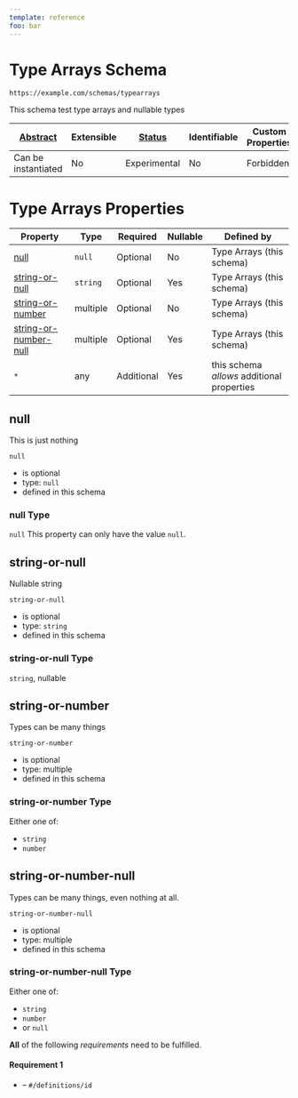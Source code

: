 ```yaml
---
template: reference
foo: bar
---
```


# Type Arrays Schema

```
https://example.com/schemas/typearrays
```

This schema test type arrays and nullable types

| [Abstract](../abstract.md) | Extensible | [Status](../status.md) | Identifiable | Custom Properties | Additional Properties | Defined In |
|----------------------------|------------|------------------------|--------------|-------------------|-----------------------|------------|
| Can be instantiated | No | Experimental | No | Forbidden | Permitted | [typearrays.schema.json](typearrays.schema.json) |

# Type Arrays Properties

| Property | Type | Required | Nullable | Defined by |
|----------|------|----------|----------|------------|
| [null](#null) | `null` | Optional  | No | Type Arrays (this schema) |
| [string-or-null](#string-or-null) | `string` | Optional  | Yes | Type Arrays (this schema) |
| [string-or-number](#string-or-number) | multiple | Optional  | No | Type Arrays (this schema) |
| [string-or-number-null](#string-or-number-null) | multiple | Optional  | Yes | Type Arrays (this schema) |
| `*` | any | Additional | Yes | this schema *allows* additional properties |

## null

This is just nothing

`null`

* is optional
* type: `null`
* defined in this schema

### null Type


`null`
This property can only have the value `null`.




## string-or-null

Nullable string

`string-or-null`

* is optional
* type: `string`
* defined in this schema

### string-or-null Type


`string`, nullable







## string-or-number

Types can be many things

`string-or-number`

* is optional
* type: multiple
* defined in this schema

### string-or-number Type


Either one of:
 * `string`
 * `number`





## string-or-number-null

Types can be many things, even nothing at all.

`string-or-number-null`

* is optional
* type: multiple
* defined in this schema

### string-or-number-null Type


Either one of:
 * `string`
 * `number`
 * or `null`






**All** of the following *requirements* need to be fulfilled.


#### Requirement 1


* []() – `#/definitions/id`


